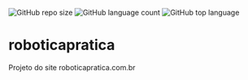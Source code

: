 ![GitHub repo size](https://img.shields.io/github/repo-size/athaismo/roboticapratica)
![GitHub language count](https://img.shields.io/github/languages/count/athaismo/roboticapratica)
![GitHub top language](https://img.shields.io/github/languages/top/athaismo/roboticapratica)
# roboticapratica
Projeto do site roboticapratica.com.br
